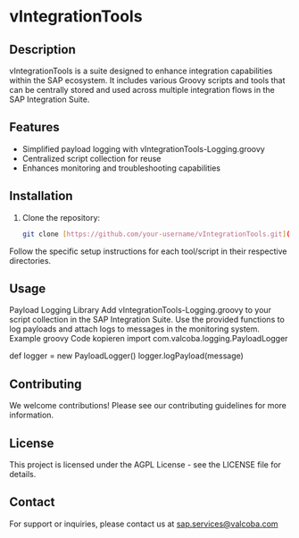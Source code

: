 # vIntegrationTools

## Description

vIntegrationTools is a suite designed to enhance integration capabilities within the SAP ecosystem. It includes various Groovy scripts and tools that can be centrally stored and used across multiple integration flows in the SAP Integration Suite.

## Features

- Simplified payload logging with vIntegrationTools-Logging.groovy
- Centralized script collection for reuse
- Enhances monitoring and troubleshooting capabilities

## Installation

1. Clone the repository:
   ```sh
   git clone [https://github.com/your-username/vIntegrationTools.git](https://github.com/stefanzimara/vIntegrationTools)

Follow the specific setup instructions for each tool/script in their respective directories.

## Usage

Payload Logging Library
Add vIntegrationTools-Logging.groovy to your script collection in the SAP Integration Suite.
Use the provided functions to log payloads and attach logs to messages in the monitoring system.
Example
groovy
Code kopieren
import com.valcoba.logging.PayloadLogger

def logger = new PayloadLogger()
logger.logPayload(message)

## Contributing

We welcome contributions! Please see our contributing guidelines for more information.

## License

This project is licensed under the AGPL License - see the LICENSE file for details.

## Contact

For support or inquiries, please contact us at [sap.services@valcoba.com](mailto:sap.services@valcoba.com)
